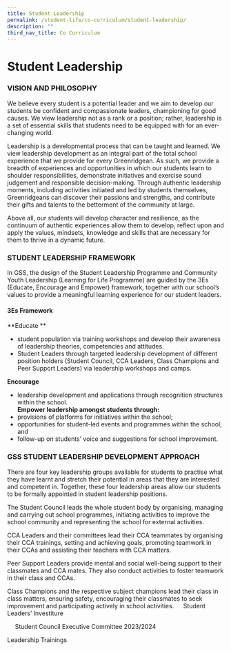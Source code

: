 ```yaml
---
title: Student Leadership
permalink: /student-life/co-curriculum/student-leadership/
description: ""
third_nav_title: Co Curriculum
---
```

# Student Leadership
### VISION AND PHILOSOPHY
We believe every student is a potential leader and we aim to develop our students be confident and compassionate leaders, championing for good causes. We view leadership not as a rank or a position; rather, leadership is a set of essential skills that students need to be equipped with for an ever-changing world.

Leadership is a developmental process that can be taught and learned. We view leadership development as an integral part of the total school experience that we provide for every Greenridgean. As such, we provide a breadth of experiences and opportunities in which our students learn to shoulder responsibilities, demonstrate initiatives and exercise sound judgement and responsible decision-making. Through authentic leadership moments, including activities initiated and led by students themselves, Greenridgeans can discover their passions and strengths, and contribute their gifts and talents to the betterment of the community at large.

Above all, our students will develop character and resilience, as the continuum of authentic experiences allow them to develop, reflect upon and apply the values, mindsets, knowledge and skills that are necessary for them to thrive in a dynamic future.

### STUDENT LEADERSHIP FRAMEWORK
In GSS, the design of the Student Leadership Programme and Community Youth Leadership (Learning for Life Programme) are guided by the 3Es (Educate, Encourage and Empower) framework, together with our school’s values to provide a meaningful learning experience for our student leaders. 
#### 3Es Framework
**Educate **
- student population via training workshops and develop their awareness of leadership theories, competencies and attitudes. 
- Student Leaders through targeted leadership development of different position holders (Student Council, CCA Leaders, Class Champions and Peer Support Leaders) via leadership workshops and camps.

**Encourage**
- leadership development and applications through recognition structures within the school.<br>
**Empower leadership amongst students through:**
- provisions of platforms for initiatives within the school;
- opportunities for student-led events and programmes within the school; and
- follow-up on students’ voice and suggestions for school improvement.

### GSS STUDENT LEADERSHIP DEVELOPMENT APPROACH
There are four key leadership groups available for students to practise what they have learnt and stretch their potential in areas that they are interested and competent in. Together, these four leadership areas allow our students to be formally appointed in student leadership positions.

The Student Council leads the whole student body by organising, managing and carrying out school programmes, initiating activities to improve the school community and representing the school for external activities.

CCA Leaders and their committees lead their CCA teammates by organising their CCA trainings, setting and achieving goals, promoting teamwork in their CCAs and assisting their teachers with CCA matters.

Peer Support Leaders provide mental and social well-being support to their classmates and CCA mates. They also conduct activities to foster teamwork in their class and CCAs.

Class Champions and the respective subject champions lead their class in class matters, ensuring safety, encouraging their classmates to seek improvement and participating actively in school activities.
 
Student Leaders’ Investiture
 
 
 
Student Council Executive Committee 2023/2024
 

Leadership Trainings